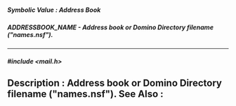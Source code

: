 ##### Symbolic Value : Address Book
##### ADDRESSBOOK_NAME - Address book or Domino Directory filename ("names.nsf").
---
##### #include <mail.h>
**Description :**
Address book or Domino Directory filename ("names.nsf").
**See Also :**
[](D:/md_files/.md)
---
